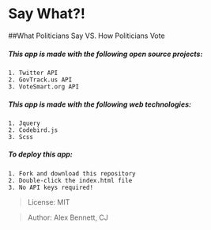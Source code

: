 # Say What?!
##What Politicians Say VS. How Politicians Vote

##### This app is made with the following open source projects:
```
1. Twitter API
2. GovTrack.us API
3. VoteSmart.org API
```
##### This app is made with the following web technologies:
```
1. Jquery
2. Codebird.js
3. Scss
```
##### To deploy this app:
```
1. Fork and download this repository
2. Double-click the index.html file
3. No API keys required!
```
> License: MIT

> Author: Alex Bennett, CJ 
